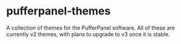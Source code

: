# pufferpanel-themes
A collection of themes for the PufferPanel software. All of these are currently v2 themes, with plans to upgrade to v3 once it is stable.
